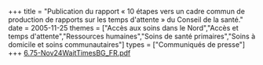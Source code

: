 +++
title = "Publication du rapport « 10 étapes vers un cadre commun de production de rapports sur les temps d'attente » du Conseil de la santé."
date = 2005-11-25
themes = ["Accès aux soins dans le Nord","Accès et temps d'attente","Ressources humaines","Soins de santé primaires","Soins à domicile et soins communautaires"]
types = ["Communiqués de presse"]
+++
[6.75-Nov24WaitTimesBG\_FR.pdf](/files/6.75-Nov24WaitTimesBG_FR.pdf)
